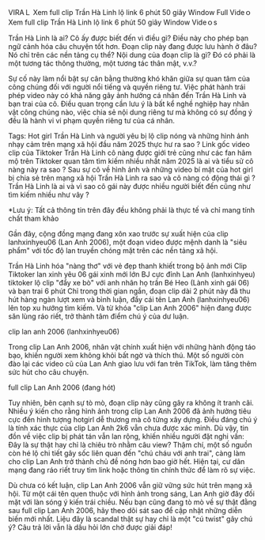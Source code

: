 VIRAＬ Xem full clip Trần Hà Linh lộ link 6 phút 50 giây Window Full Videｏ Xem full clip Trần Hà Linh lộ link 6 phút 50 giây Window Videｏs

Trần Hà Linh là ai? Cô ấy được biết đến vì điều gì? Điều này cho phép bạn ngữ cảnh hóa câu chuyện tốt hơn. Đoạn clip này đang được lưu hành ở đâu? Nó chỉ trên các nền tảng cụ thể? Nội dung của đoạn clip là gì? Đó có phải là một tương tác thông thường, một tương tác thân mật, v.v.?

Sự cố này làm nổi bật sự cân bằng thường khó khăn giữa sự quan tâm của công chúng đối với người nổi tiếng và quyền riêng tư. Việc phát hành trái phép video này có khả năng gây ảnh hưởng cá nhân đến Trần Hà Linh và bạn trai của cô. Điều quan trọng cần lưu ý là bất kể nghề nghiệp hay nhân vật công chúng nào, việc chia sẻ nội dung riêng tư mà không có sự đồng ý đều là hành vi vi phạm quyền riêng tư của cá nhân.

Tags: Hot girl Trần Hà Linh  và người yêu bị lộ clip nóng và những hình ảnh nhạy cảm trên mạng xã hội đầu năm 2025 thực hư ra sao ? Link gốc video clip của Tiktoker Trần Hà Linh  cô nàng được giới trẻ cũng như các fan hâm mộ trên Tiktoker quan tâm tìm kiếm nhiều nhất năm 2025 là ai và tiểu sử cô nàng này ra sao ? Sau sự cô về hình ảnh và những video bí mật của hot girl bị chia sẻ trên mạng xã hội Trần Hà Linh  ra sao và cô nàng có động thái gì ? Trần Hà Linh  là ai và vì sao cô gái này được nhiều người biết đến cũng như tìm kiếm nhiều như vây ? 


*Lưu ý: Tất cả thông tin trên đây đều không phải là thực tế và chỉ mang tính chất tham khảo

Gần đây, cộng đồng mạng đang xôn xao trước sự xuất hiện của clip lanhxinhyeu06 (Lan Anh 2006), một đoạn video được mệnh danh là "siêu phẩm" với tốc độ lan truyền chóng mặt trên các nền tảng xã hội.

Trần Hà Linh hóa "nàng thơ" với vẻ đẹp thanh khiết trong bộ ảnh mới
Clip Tiktoker lan xinh yêu 06 gái xinh mới lớn BJ cực đỉnh
 Lan Anh (lanhxinhyeu) tiktoker lộ clip "đẩy xe bò" với anh nhân họ trần
Bé Heo (Lành xinh gái 06) và bạn trai 6 phút
Chỉ trong thời gian ngắn, đoạn clip dài 2 phút này đã thu hút hàng ngàn lượt xem và bình luận, đẩy cái tên Lan Anh (lanhxinhyeu06) lên top xu hướng tìm kiếm. Và từ khóa "clip Lan Anh 2006" hiện đang được săn lùng ráo riết, trở thành tâm điểm chú ý của dư luận.



clip lan anh 2006 (lanhxinhyeu06)
 

Trong clip Lan Anh 2006, nhân vật chính xuất hiện với những hành động táo bạo, khiến người xem không khỏi bất ngờ và thích thú. Một số người còn đào lại các video cũ của Lan Anh giao lưu với fan trên TikTok, làm tăng thêm sức hút cho câu chuyện.


full clip Lan Anh 2006 (đang hót)


Tuy nhiên, bên cạnh sự tò mò, đoạn clip này cũng gây ra không ít tranh cãi. Nhiều ý kiến cho rằng hình ảnh trong clip Lan Anh 2006 đã ảnh hưởng tiêu cực đến hình tượng hotgirl dễ thương mà cô từng xây dựng. Điều đáng chú ý là tính xác thực của clip Lan Anh 2k6 vẫn chưa được xác minh. Dù vậy, tin đồn về việc clip bị phát tán vẫn lan rộng, khiến nhiều người đặt nghi vấn: Đây là sự thật hay chỉ là chiêu trò nhằm câu view? Thậm chí, một số nguồn còn hé lộ chi tiết gây sốc liên quan đến "chú cháu với anh trai", càng làm cho clip Lan Anh trở thành chủ đề nóng hơn bao giờ hết. Hiện tại, cư dân mạng đang ráo riết truy tìm link hoặc thông tin chính thức để làm rõ sự việc.

	
Dù chưa có kết luận, clip Lan Anh 2006 vẫn giữ vững sức hút trên mạng xã hội. Từ một cái tên quen thuộc với hình ảnh trong sáng, Lan Anh giờ đây đối mặt với làn sóng ý kiến trái chiều. Nếu bạn cũng đang tò mò về sự thật đằng sau full clip Lan Anh 2006, hãy theo dõi sát sao để cập nhật những diễn biến mới nhất. Liệu đây là scandal thật sự hay chỉ là một "cú twist" gây chú ý? Câu trả lời vẫn là dấu hỏi lớn chờ được giải đáp! 
